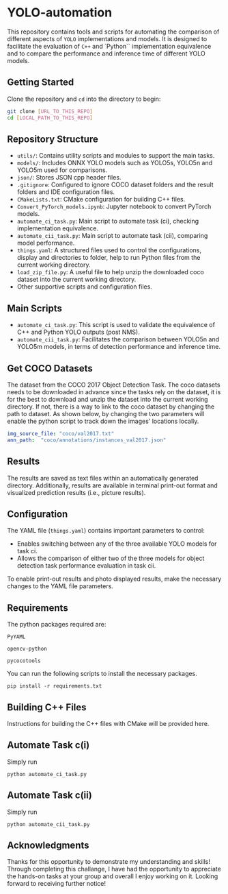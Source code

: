 
# YOLO-automation

This repository contains tools and scripts for automating the comparison of different aspects of `YOLO` implementations and models. 
It is designed to facilitate the evaluation of `C++` and `Python`` implementation equivalence and to compare the performance and inference time of different YOLO models.

## Getting Started

Clone the repository and `cd` into the directory to begin:

```bash
git clone [URL_TO_THIS_REPO]
cd [LOCAL_PATH_TO_THIS_REPO]
```

## Repository Structure

- `utils/`: Contains utility scripts and modules to support the main tasks.
- `models/`: Includes ONNX YOLO models such as YOLO5s, YOLO5n and YOLO5m used for comparisons.
- `json/`: Stores JSON cpp header files.
- `.gitignore`: Configured to ignore COCO dataset folders and the result folders and IDE configuration files.
- `CMakeLists.txt`: CMake configuration for building C++ files.
- `Convert_PyTorch_models.ipynb`: Jupyter notebook to convert PyTorch models.
- `automate_ci_task.py`: Main script to automate task (ci), checking implementation equivalence.
- `automate_cii_task.py`: Main script to automate task (cii), comparing model performance.
- `things.yaml`: A structured files used to control the configurations, display and directories to folder, help to run Python files from the current working directory.
- `load_zip_file.py`: A useful file to help unzip the downloaded coco dataset into the current working directory. 
- Other supportive scripts and configuration files.

## Main Scripts

- `automate_ci_task.py`: This script is used to validate the equivalence of C++ and Python YOLO outputs (post NMS).
- `automate_cii_task.py`: Facilitates the comparison between YOLO5n and YOLO5m models, in terms of detection performance and inference time.

## Get COCO Datasets

The dataset from the COCO 2017 Object Detection Task. The coco datasets needs to be downloaded in advance since the tasks rely on the dataset, it is for the best to download and unzip the dataset into the current working directory. If not, there is a way to link to the coco dataset by 
changing the path to dataset. As shown below, by changing the two parameters will enable the python script to track down the images' locations locally.

```YAML
img_source_file: "coco/val2017.txt"
ann_path:  "coco/annotations/instances_val2017.json"
```

## Results

The results are saved as text files within an automatically generated directory. Additionally, results are available in terminal print-out format and visualized prediction results (i.e., picture results).

## Configuration

The YAML file (`things.yaml`) contains important parameters to control:

- Enables switching between any of the three available YOLO models for task ci.
- Allows the comparison of either two of the three models for object detection task performance evaluation in task cii.

To enable print-out results and photo displayed results, make the necessary changes to the YAML file parameters.

## Requirements
The python packages required are:

`PyYAML`

`opencv-python`

`pycocotools`

You can run the following scripts to install the necessary packages. 
```
pip install -r requirements.txt
```

## Building C++ Files

Instructions for building the C++ files with CMake will be provided here.

## Automate Task c(i)

Simply run

```
python automate_ci_task.py
```

## Automate Task c(ii)

Simply run

```
python automate_cii_task.py
```

## Acknowledgments

Thanks for this opportunity to demonstrate my understanding and skills! Through completing this challange, I have had the opportunity to appreciate the hands-on tasks at your group and overall I enjoy working on it. Looking forward to receiving further notice! 
